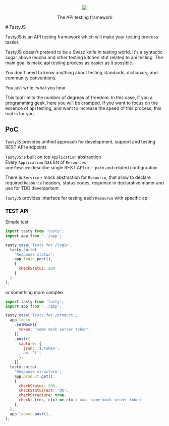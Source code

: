 <p align="center">
  <img src="https://raw.githubusercontent.com/adeo/tasty/master/assets/src/logo.svg" />
  <p align="center">The API testing framework</p>
</p>
# TastyJS

TastyJS is an API testing framework which will make your testing process tastier.

TastyJS doesn't pretend to be a Swizz knife in testing world. It's a syntactic sugar above mocha and other testing kitchen
stuf related to api testing. The main goal is make api testing process as easier as it possible.

You don't need to know anything about testing standards, dictionary, and community conventions.

You just write, what you hear.

This tool limits the number of degrees of freedom. In this case, if you a programming geek, here you will be cramped.
If you want to focus on the essence of api testing, and want to increase the speed of this process, this tool is for you.

## PoC

`TastyJS` provides unified approach for development, support and testing REST API endpoints

`TastyJS` is built on top `Application` abstraction  
Every `Application` has list of `Resources`  
one `Resouce` describe single REST API url - `path` and related configuration  

There is `Service` - mock abstraction for `Resource`, that allow to declare required `Resource` headers, status codes, response in declarative maner and use for TDD development  

`TastyJS` provides interface for testing each `Resource` with specific api:

### TEST API

Simple test:
```javascript
import tasty from 'tasty';
import app from '../app';

tasty.case('Tests for /login',
  tasty.suite(
    'Response status',
    app.login.post(),
    {
      checkStatus: 200
    }
  )
);
```
or something more complex
```javascript
import tasty from 'tasty';
import app from '../app';

tasty.case('Tests for /product',
  app.login
    .setMock({
      token: 'some mock server token',
    })
    .post({
      capture: {
        json: '$.token',
        as: 't',
      },
    }),
  tasty.suite(
    'Response structure',
    app.product.get(),
    {
      checkStatus: 200,
      checkStatusText: 'OK',
      checkStructure: true,
      check: (res, ctx) => ctx.t === 'some mock server token',
    },
  ),
  app.logout.post(),
);
```
